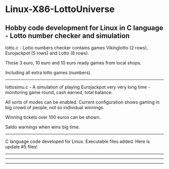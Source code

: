# Linux-X86-LottoUniverse
Hobby code development for Linux in C language - Lotto number checker and simulation
---------------------------------------------------------------------------------------------------------------

lotto.c - Lotto numbers checker contains games Vikinglotto (2 rows), Eurojackpot (5 rows) and Lotto (8 rows).

Those 3 euro, 10 euro and 10 euro ready games from local shops.

Including all extra lotto games (numbers).

---------------------------------------------------------------------------------------------------------------

lottosimu.c - A simulation of playing Eurojackpot very very long time - monitoring game round, cash earned, total balance.

All sorts of modes can be enabled. Current configuration shows gaming in big crowd of people, not so individual winnings.

Winning tickets over 100 euros can be shown.

Saldo warnings when wins big time.

---------------------------------------------------------------------------------------------------------------
C language code developed for Linux. 
Executable files added.
Here is update #5 files!

---------------------------------------------------------------------------------------------------------------

---------------------------------------------------------------------------------------------------------------

---------------------------------------------------------------------------------------------------------------
